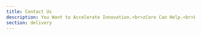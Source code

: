 ```yaml
---
title: Contact Us
description: You Want to Accelerate Innovation.<br>zCore Can Help.<br>Let's Talk.
section: delivery
---
```

